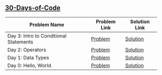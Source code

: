 ## [30-Days-of-Code](https://www.hackerrank.com/domains/tutorials/30-days-of-code)

Problem Name|Problem Link|Solution Link
---|---|---
Day 3: Intro to Conditional Statements|[Problem](https://www.hackerrank.com/challenges/30-conditional-statements/problem)|[Solution](/30-conditional-statements.java)
Day 2: Operators|[Problem](https://www.hackerrank.com/challenges/30-operators/problem)|[Solution](/30-operators.java)
Day 1: Data Types|[Problem](https://www.hackerrank.com/challenges/30-data-types/problem)|[Solution](/30-data-types.java)
Day 0: Hello, World.|[Problem](https://www.hackerrank.com/challenges/30-hello-world/problem)|[Solution](/30-hello-world.py)
